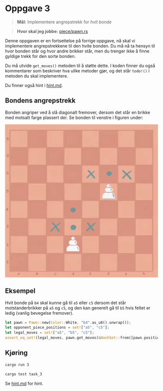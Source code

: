 # Oppgave 3
> **Mål:** Implementere angrepstrekk for _hvit bonde_

> **Hvor skal jeg jobbe:** [piece/pawn.rs](piece/pawn.rs)

Denne oppgaven er en fortsettelse på forrige oppgave, nå skal vi implementere angrepstrekkene til den hvite bonden. 
Du må nå ta hensyn til hvor bonden står og hvor andre brikker står, men du trenger ikke å finne gyldige trekk for 
den sorte bonden.

Du må utvide `get_moves()` metoden til å støtte dette. I koden finner du også kommentarer som beskriver hva ulike 
metoder gjør, og det står `todo!()` i metoden du skal implementere.

Du finner også hint i [hint.md](./hint.md).

## Bondens angrepstrekk
Bonden angriper ved å slå diagonalt fremover, dersom det står en brikke med motsatt farge plassert der. Se bonden 
til venstre i figuren under:

![Bondetrekk](../../images/moves/pawn.gif)

## Eksempel
Hvit bonde på `b4` skal kunne gå til `a5` eller `c5` dersom det står motstanderbrikker på `a5` og `c5`, og den kan 
generelt gå til `b5` hvis feltet er ledig (vanlig bevegelse fremover).

```rust
let pawn = Pawn::new(Color::White, "b4".as_u8().unwrap());
let opponent_piece_positions = set!["a5", "c5"];
let legal_moves = set!["a5", "b5", "c5"];
assert_eq_set!(legal_moves, pawn.get_moves(&HashSet::from([pawn.position]), &opponent_piece_positions));
```

## Kjøring
```bash
cargo run 3
```
```bash
cargo test task_3
```

Se [hint.md](hint.md) for hint.
